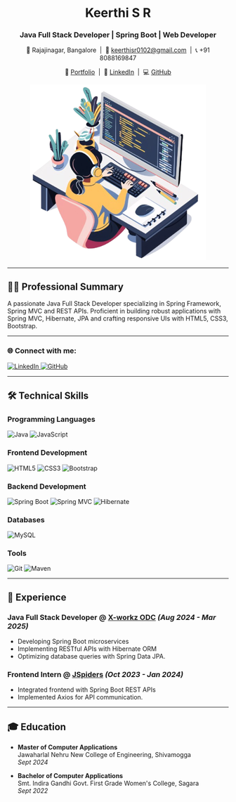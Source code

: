 <h1 align="center">Keerthi S R</h1>

<h3 align="center">
  <span class="typewriter-text">Java Full Stack Developer | Spring Boot | Web Developer</span>
</h3>

<p align="center">
  📍 Rajajinagar, Bangalore &nbsp;|&nbsp;
  📧 <a href="mailto:keerthisr0102@gmail.com">keerthisr0102@gmail.com</a> &nbsp;|&nbsp;
  📞 +91 8088169847  
</p>
<p align="center">
  🔗 <a href="https://portfolio-m1ni.vercel.app/">Portfolio</a> &nbsp;|&nbsp;
  💼 <a href="https://www.linkedin.com/in/keerthi-s-r-57036b289/">LinkedIn</a> &nbsp;|&nbsp;
  💻 <a href="https://github.com/Keerthisgr">GitHub</a>
</p>

<p align="center">
  <img src="coder.png" alt="Coder Image" width="400" style="animation: float 3s ease-in-out infinite;" />
</p>


  


---

## 👨‍💻 Professional Summary
A passionate <span class="typewriter">Java Full Stack Developer</span> specializing in <span class="typewriter">Spring Framework, Spring MVC and REST APIs</span>. Proficient in building robust applications with <span class="typewriter">Spring MVC, Hibernate, JPA</span> and crafting responsive UIs with <span class="typewriter">HTML5, CSS3, Bootstrap.</span>

---

### 🌐 Connect with me:
<p>
  <a href="https://www.linkedin.com/in/keerthi-s-r-57036b289/" target="_blank">
    <img src="https://raw.githubusercontent.com/rahuldkjain/github-profile-readme-generator/master/src/images/icons/Social/linked-in-alt.svg" height="30" width="40" alt="LinkedIn"/>
  </a>
  <a href="https://github.com/Keerthisgr" target="_blank">
    <img src="https://raw.githubusercontent.com/rahuldkjain/github-profile-readme-generator/master/src/images/icons/Social/github.svg" height="30" width="40" alt="GitHub"/>
  </a>
</p>

---

## 🛠 Technical Skills

### Programming Languages  
![Java](https://img.shields.io/badge/Java-ED8B00?style=flat&logo=openjdk&logoColor=white)
![JavaScript](https://img.shields.io/badge/JavaScript-F7DF1E?style=flat&logo=javascript&logoColor=black)

### Frontend Development  
![HTML5](https://img.shields.io/badge/HTML5-E34F26?style=flat&logo=html5&logoColor=white)
![CSS3](https://img.shields.io/badge/CSS3-1572B6?style=flat&logo=css3&logoColor=white)
![Bootstrap](https://img.shields.io/badge/Bootstrap-563D7C?style=flat&logo=bootstrap&logoColor=white)

### Backend Development  
![Spring Boot](https://img.shields.io/badge/Spring_Boot-6DB33F?style=flat&logo=springboot&logoColor=white)
![Spring MVC](https://img.shields.io/badge/Spring_MVC-6DB33F?style=flat&logo=spring&logoColor=white)
![Hibernate](https://img.shields.io/badge/Hibernate-59666C?style=flat&logo=hibernate&logoColor=white)

### Databases  
![MySQL](https://img.shields.io/badge/MySQL-4479A1?style=flat&logo=mysql&logoColor=white)

### Tools  
![Git](https://img.shields.io/badge/Git-F05032?style=flat&logo=git&logoColor=white)
![Maven](https://img.shields.io/badge/Maven-C71A36?style=flat&logo=apachemaven&logoColor=white)

---

## 💼 Experience

### **Java Full Stack Developer** @ [X-workz ODC](https://x-workz.in/) *(Aug 2024 - Mar 2025)*
- Developing <span class="typewriter">Spring Boot microservices</span> 
- Implementing <span class="typewriter">RESTful APIs</span> with <span class="typewriter">Hibernate ORM</span>
- Optimizing database queries with <span class="typewriter">Spring Data JPA.</span>

### **Frontend Intern** @ [JSpiders](https://jspiders.com/) *(Oct 2023 - Jan 2024)*
- Integrated frontend with <span class="typewriter">Spring Boot REST APIs</span>
- Implemented <span class="typewriter">Axios</span> for API communication.

---

## 🎓 Education
- **Master of Computer Applications**  
  Jawaharlal Nehru New College of Engineering, Shivamogga  
  *Sept 2024*

- **Bachelor of Computer Applications**  
  Smt. Indira Gandhi Govt. First Grade Women's College, Sagara  
  *Sept 2022*
